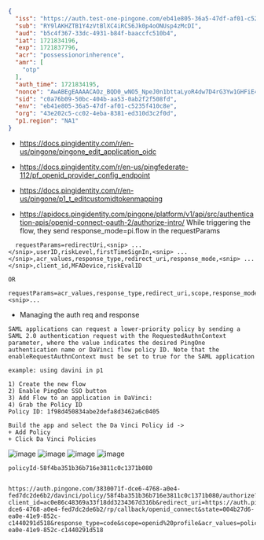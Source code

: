 ```json
{
  "iss": "https://auth.test-one-pingone.com/eb41e805-36a5-47df-af01-c5235f410c8e/as",
  "sub": "RY9lAKHZTB1Y4zVtBlXC4iRCS6Jk0p4oONUsp4zMcDI",
  "aud": "b5c4f367-33dc-4931-b84f-baaccfc510b4",
  "iat": 1721834196,
  "exp": 1721837796,
  "acr": "possessionorinherence",
  "amr": [
    "otp"
  ],
  "auth_time": 1721834195,
  "nonce": "AwABEgEAAAACAOz_BQD0_wNO5_NpeJ0n1bttaLyoR4dw7D4rG3Yw1GHFiE4RXodUUp2BWxhml3qletfSUZ_Kqnwi1qlpLvME2fShiXR2uYQgAA",
  "sid": "c0a76b09-50bc-404b-aa53-0ab2f2f508fd",
  "env": "eb41e805-36a5-47df-af01-c5235f410c8e",
  "org": "43e202c5-cc02-4eba-8381-ed310d3c2f0d",
  "p1.region": "NA1"
}
```

* https://docs.pingidentity.com/r/en-us/pingone/pingone_edit_application_oidc

* https://docs.pingidentity.com/r/en-us/pingfederate-112/pf_openid_provider_config_endpoint
* https://docs.pingidentity.com/r/en-us/pingone/p1_t_editcustomidtokenmapping
* https://apidocs.pingidentity.com/pingone/platform/v1/api/src/authentication-apis/openid-connect-oauth-2/authorize-intro/
While triggering the flow, they send response_mode=pi.flow  in the requestParams
```
  requestParams=redirectUri,<snip> ...</snip>,userID,riskLevel,firstTimeSignIn,<snip> ...</snip>,acr_values,response_type,redirect_uri,response_mode,<snip> ...</snip>,client_id,MFADevice,riskEvalID

OR 

requestParams=acr_values,response_type,redirect_uri,scope,response_mode,<snip>...
```
* Managing the auth req and response
```
SAML applications can request a lower-priority policy by sending a SAML 2.0 authentication request with the RequestedAuthnContext parameter, where the value indicates the desired PingOne authentication name or DaVinci flow policy ID. Note that the enableRequestAuthnContext must be set to true for the SAML application

example: using davini in p1

1) Create the new flow
2) Enable PingOne SSO button
3) Add Flow to an application in DaVinci:
4) Grab the Policy ID
Policy ID: 1f98d450834abe2defa8d3462a6c0405

Build the app and select the Da Vinci Policy id ->
+ Add Policy
+ Click Da Vinci Policies 
```

![image](https://github.com/user-attachments/assets/5ed254f4-930f-45bf-bb98-3ee2f6798840)
![image](https://github.com/user-attachments/assets/321162a6-fffa-4b2b-bcfb-434f1e5956d4)
![image](https://github.com/user-attachments/assets/fd093262-02b5-4e22-b36f-032041d05cb1)
![image](https://github.com/user-attachments/assets/c7202fb2-8383-43db-85b2-8ecd1c642fae)

```
policyId-58f4ba351b36b716e3811c0c1371b080


https://auth.pingone.com/3830071f-dce6-4768-a0e4-fed7dc2de6b2/davinci/policy/58f4ba351b36b716e3811c0c1371b080/authorize?client_id=ac0e86c48369a33f18dd3234367d316b&redirect_uri=https://auth.pingone.com/3830071f-dce6-4768-a0e4-fed7dc2de6b2/rp/callback/openid_connect&state=004b27d6-ea0e-41e9-852c-c1440291d518&response_type=code&scope=openid%20profile&acr_values=policyId%2F58f4ba351b36b716e3811c0c1371b080&nonce=004b27d6-ea0e-41e9-852c-c1440291d518
```
